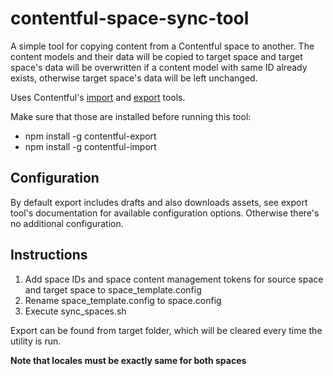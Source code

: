 # contentful-space-sync-tool

A simple tool for copying content from a Contentful space to another. The content models and their data will be copied to target space and target space's data will be overwritten if a content model with same ID already exists, otherwise target space's data will be left unchanged.

Uses Contentful's [import](https://github.com/contentful/contentful-import) and [export](https://github.com/contentful/contentful-export) tools.

Make sure that those are installed before running this tool:
* npm install -g contentful-export
* npm install -g contentful-import

## Configuration
By default export includes drafts and also downloads assets, see export tool's documentation for available configuration options. Otherwise there's no additional configuration.

## Instructions

1. Add space IDs and space content management tokens for source space and target space to space_template.config
2. Rename space_template.config to space.config
3. Execute sync_spaces.sh

Export can be found from target folder, which will be cleared every time the utility is run.

**Note that locales must be exactly same for both spaces**
